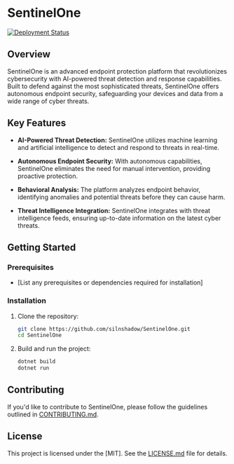 # SentinelOne

[![Deployment Status](https://github.com/silnshadow/SentinelOne/actions/workflows/dotnet.yml/badge.svg)](https://github.com/silnshadow/SentinelOne/actions/workflows/dotnet.yml)

## Overview

SentinelOne is an advanced endpoint protection platform that revolutionizes cybersecurity with AI-powered threat detection and response capabilities. Built to defend against the most sophisticated threats, SentinelOne offers autonomous endpoint security, safeguarding your devices and data from a wide range of cyber threats.

## Key Features

- **AI-Powered Threat Detection:** SentinelOne utilizes machine learning and artificial intelligence to detect and respond to threats in real-time.

- **Autonomous Endpoint Security:** With autonomous capabilities, SentinelOne eliminates the need for manual intervention, providing proactive protection.

- **Behavioral Analysis:** The platform analyzes endpoint behavior, identifying anomalies and potential threats before they can cause harm.

- **Threat Intelligence Integration:** SentinelOne integrates with threat intelligence feeds, ensuring up-to-date information on the latest cyber threats.

## Getting Started

### Prerequisites

- [List any prerequisites or dependencies required for installation]

### Installation

1. Clone the repository:

   ```bash
   git clone https://github.com/silnshadow/SentinelOne.git
   cd SentinelOne
   ```

2. Build and run the project:

   ```bash
   dotnet build
   dotnet run
   ```

## Contributing

If you'd like to contribute to SentinelOne, please follow the guidelines outlined in [CONTRIBUTING.md](CONTRIBUTING.md).

## License

This project is licensed under the [MIT]. See the [LICENSE.md](LICENSE.md) file for details.
